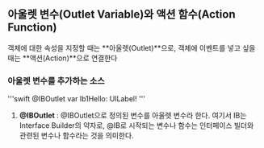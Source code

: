 ## 아울렛 변수(Outlet Variable)와 액션 함수(Action Function)

객체에 대한 속성을 지정할 때는 **아울렛(Outlet)**으로, 객체에 이벤트를 넣고 싶을 때는 **액션(Action)**으로 연결한다


### 아울렛 변수를 추가하는 소스
'''swift
@IBOutlet var lb1Hello: UILabel!
'''
1. **@IBOutlet** : @IBOutlet으로 정의된 변수를 아울렛 변수라 한다.
여기서 IB는 Interface Builder의 약자로, @IB로 시작되는 변수나 함수는 인터페이스 빌더와 관련된 변수나 함수라는 것을 의미한다.
